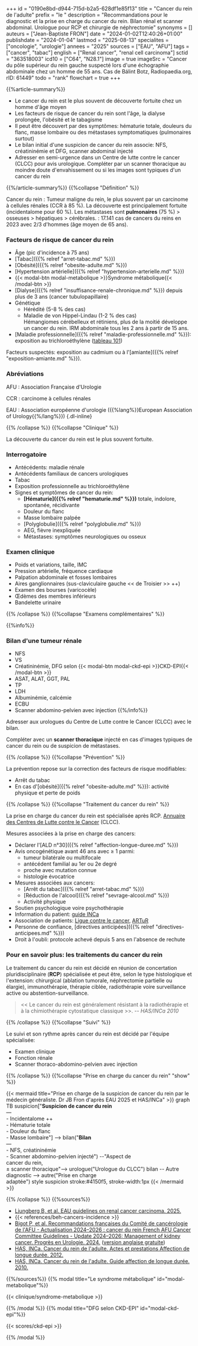 +++
id = "0190e8bd-d944-715d-b2a5-628df1e85f13"
title = "Cancer du rein de l'adulte"
prefix = "le "
description = "Recommandations pour le diagnostic et la prise en charge du cancer du rein. Bilan rénal et scanner abdominal. Urologue pour RCP et chirurgie de néphrectomie"
synonyms = []
auteurs = ["Jean-Baptiste FRON"]
date = "2024-01-02T12:40:26+01:00"
publishdate = "2024-01-04"
lastmod = "2025-08-13"
specialites = ["oncologie", "urologie"]
annees = "2025"
sources = ["EAU", "AFU"]
tags = ["cancer", "tabac"]
english = ["Renal cancer", "renal cell carcinoma"]
sctid = "363518003"
icd10 = ["C64", "N28.1"]
image = true
imageSrc = "Cancer du pôle supérieur du rein gauche suspecté lors d'une échographie abdominale chez un homme de 55 ans. Cas de Bálint Botz, Radiopaedia.org, rID: 61449"
todo = "rank"
flowchart = true
+++

{{%article-summary%}}

- Le cancer du rein est le plus souvent de découverte fortuite chez un homme d'âge moyen
- Les facteurs de risque de cancer du rein sont l'âge, la dialyse prolongée, l'obésité et le tabagisme
- Il peut être découvert par des symptômes: hématurie totale, douleurs du flanc, masse lombaire ou des métastases symptomatiques (pulmonaires surtout)
- Le bilan initial d'une suspicion de cancer du rein associe: NFS, créatininémie et DFG, scanner abdominal injecté
- Adresser en semi-urgence dans un Centre de lutte contre le cancer (CLCC) pour avis urologique. Compléter par un scanner thoracique au moindre doute d'envahissement ou si les images sont typiques d'un cancer du rein

{{%/article-summary%}}
{{%collapse "Définition" %}}

Cancer du rein
: Tumeur maligne du rein, le plus souvent par un carcinome à cellules rénales (CCR à 85 %). La découverte est principalement fortuite (incidentalome pour 60 %). Les métastases sont **pulmonaires** (75 %) > osseuses > hépatiques > cérébrales.
: 17.141 cas de cancers du reins en 2023 avec 2/3 d'hommes (âge moyen de 65 ans).

### Facteurs de risque de cancer du rein

- Âge (pic d'incidence à 75 ans)
- [Tabac]({{% relref "arret-tabac.md" %}})
- [Obésité]({{% relref "obesite-adulte.md" %}})
- [Hypertension artérielle]({{% relref "hypertension-arterielle.md" %}})
- {{< modal-btn modal-metabolique >}}Syndrome métabolique{{< /modal-btn >}}
- [Dialyse]({{% relref "insuffisance-renale-chronique.md" %}}) depuis plus de 3 ans (cancer tubulopapillaire)
- Génétique
  - Hérédité (5-8 % des cas)
  - Maladie de von Hippel-Lindau (1-2 % des cas)  
    Hémangiomes cérébelleux et rétiniens, plus de la moitié développe un cancer du rein. IRM abdominale tous les 2 ans à partir de 15 ans.
- [Maladie professionnelle]({{% relref "maladie-professionnelle.md" %}}): exposition au trichloroéthylène ([tableau 101](https://www.inrs.fr/publications/bdd/mp/tableau.html?refINRS=RG%20101))

Facteurs suspectés: exposition au cadmium ou à l'[amiante]({{% relref "exposition-amiante.md" %}}).

### Abréviations

AFU
: Association Française d'Urologie

CCR
: carcinome à cellules rénales

EAU
: Association européenne d'urologie ({{%lang%}}European Association of Urology{{%/lang%}})
{.dl-inline}

{{% /collapse %}}
{{%collapse "Clinique" %}}

La découverte du cancer du rein est le plus souvent fortuite.

### Interrogatoire

- Antécédents: maladie rénale
- Antécédents familiaux de cancers urologiques
- Tabac
- Exposition professionnelle au trichloroéthylène
- Signes et symptômes de cancer du rein:
  - **[Hématurie]({{% relref "hematurie.md" %}})** totale, indolore, spontanée, récidivante
  - Douleur du flanc
  - Masse lombaire palpée
  - [Polyglobulie]({{% relref "polyglobulie.md" %}})
  - AEG, fièvre inexpliquée
  - Métastases: symptômes neurologiques ou osseux

### Examen clinique

- Poids et variations, taille, IMC
- Pression artérielle, fréquence cardiaque
- Palpation abdominale et fosses lombaires
- Aires ganglionnaires (sus-claviculaire gauche << de Troisier >> ++)
- Examen des bourses (varicocèle)
- Œdèmes des membres inférieurs
- Bandelette urinaire

{{% /collapse %}}
{{%collapse "Examens complémentaires" %}}

{{%info%}}

### Bilan d'une tumeur rénale

- NFS
- VS
- Créatininémie, DFG selon {{< modal-btn modal-ckd-epi >}}CKD-EPI{{< /modal-btn >}}
- ASAT, ALAT, GGT, PAL
- TP
- LDH
- Albuminémie, calcémie
- ECBU
- Scanner abdomino-pelvien avec injection
{{%/info%}}

Adresser aux urologues du Centre de Lutte contre le Cancer (CLCC) avec le bilan.

Compléter avec un **scanner thoracique** injecté en cas d'images typiques de cancer du rein ou de suspicion de métastases.

{{% /collapse %}}
{{%collapse "Prévention" %}}

La prévention repose sur la correction des facteurs de risque modifiables:

- Arrêt du tabac
- En cas d'[obésité]({{% relref "obesite-adulte.md" %}}): activité physique et perte de poids

{{% /collapse %}}
{{%collapse "Traitement du cancer du rein" %}}

La prise en charge du cancer du rein est spécialisée après RCP. [Annuaire des Centres de Lutte contre le Cancer](https://www.cancer.fr/personnes-malades/carte-des-etablissements-de-soins-en-cancerologie) (CLCC).

Mesures associées à la prise en charge des cancers:

- Déclarer l'[ALD n°30]({{% relref "affection-longue-duree.md" %}})
- Avis oncogénétique avant 46 ans avec ≥ 1 parmi:
  - tumeur bilatérale ou multifocale
  - antécédent familial au 1er ou 2e degré
  - proche avec mutation connue
  - histologie évocatrice
- Mesures associées aux cancers:
  - [Arrêt du tabac]({{% relref "arret-tabac.md" %}})
  - [Réduction de l'alcool]({{% relref "sevrage-alcool.md" %}})
  - Activité physique
- Soutien psychologique voire psychothérapie
- Information du patient: [guide INCa](https://www.cancer.fr/personnes-malades/les-cancers/rein)
- Association de patients: [Ligue contre le cancer](https://www.ligue-cancer.net), [ARTuR](https://artur-rein.org)
- Personne de confiance, [directives anticipées]({{% relref "directives-anticipees.md" %}})
- Droit à l'oubli: protocole achevé depuis 5 ans en l'absence de rechute

### Pour en savoir plus: les traitements du cancer du rein

Le traitement du cancer du rein est décidé en réunion de concertation pluridisciplinaire (**RCP**) spécialisée et peut être, selon le type histologique et l'extension: chirurgical (ablation tumorale, néphrectomie partielle ou élargie), immunothérapie, thérapie ciblée, radiothérapie voire surveillance active ou abstention-surveillance.

> << Le cancer du rein est généralement résistant à la radiothérapie et à la chimiothérapie cytostatique classique >>. -- *HAS/INCa 2010*

{{% /collapse %}}
{{%collapse "Suivi" %}}

Le suivi et son rythme après cancer du rein est décidé par l'équipe spécialisée:

- Examen clinique
- Fonction rénale
- Scanner thoraco-abdomino-pelvien avec injection

{{% /collapse %}}
{{%collapse "Prise en charge du cancer du rein" "show" %}}

{{< mermaid title="Prise en charge de la suspicion de cancer du rein par le médecin généraliste. Dr JB Fron d'après EAU 2025 et HAS/INCa" >}}
graph TB
  suspicion["<b>Suspicion de cancer du rein</b><br>—<br>- Incidentalome ++<br>- Hématurie totale<br>- Douleur du flanc<br>- Masse lombaire"] --> bilan("<b>Bilan</b><br>—<br>- NFS, créatininémie<br>- Scanner abdomino-pelvien injecté") --"Aspect de<br>cancer du rein,<br>± scanner thoracique"--> urologue("Urologue du CLCC")
    bilan -- Autre diagnostic --> autre("Prise en charge<br>adaptée")
  style suspicion stroke:#4150f5, stroke-width:1px
{{< /mermaid >}}

{{% /collapse %}}
{{%sources%}}

- [Ljungberg B, et al. EAU guidelines on renal cancer carcinoma. 2025.](https://uroweb.org/guidelines/renal-cell-carcinoma)
- {{< references/beh-cancers-incidence >}}
- [Bigot P, et al. Recommandations françaises du Comité de cancérologie de l'AFU - Actualisation 2024–2026 : cancer du rein French AFU Cancer Committee Guidelines - Update 2024–2026: Management of kidney cancer. Progrès en Urologie. 2024.](https://www.sciencedirect.com/science/article/pii/S295039302400192X) ([version anglaise gratuite](https://www.sciencedirect.com/science/article/pii/S295039302400192X))
- [HAS, INCa. Cancer du rein de l'adulte. Actes et prestations Affection de longue durée. 2012.](https://www.has-sante.fr/jcms/c_985455/fr/ald-n-30-cancer-du-rein-de-l-adulte)
- [HAS, INCa. Cancer du rein de l'adulte. Guide affection de longue durée. 2010.](https://www.cancer.fr/catalogue-des-publications/guide-ald-cancer-du-rein-de-l-adulte)

{{%/sources%}}
{{% modal title="Le syndrome métabolique" id="modal-metabolique"%}}

{{< clinique/syndrome-metabolique >}}

{{% /modal %}}
{{% modal title="DFG selon CKD-EPI" id="modal-ckd-epi"%}}

{{< scores/ckd-epi >}}

{{% /modal %}}

